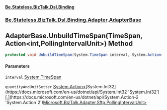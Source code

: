 #### [Be.Stateless.BizTalk.Dsl.Binding](README.md 'README')
### [Be.Stateless.BizTalk.Dsl.Binding.Adapter](Be.Stateless.BizTalk.Dsl.Binding.Adapter.md 'Be.Stateless.BizTalk.Dsl.Binding.Adapter').[AdapterBase](AdapterBase.md 'Be.Stateless.BizTalk.Dsl.Binding.Adapter.AdapterBase')

## AdapterBase.UnbuildTimeSpan(TimeSpan, Action<int,PollingIntervalUnit>) Method

```csharp
protected void UnbuildTimeSpan(System.TimeSpan interval, System.Action<int,Microsoft.BizTalk.Adapter.Sftp.PollingIntervalUnit> quantityAndUnitSetter);
```
#### Parameters

<a name='Be.Stateless.BizTalk.Dsl.Binding.Adapter.AdapterBase.UnbuildTimeSpan(System.TimeSpan,System.Action_int,Microsoft.BizTalk.Adapter.Sftp.PollingIntervalUnit_).interval'></a>

`interval` [System.TimeSpan](https://docs.microsoft.com/en-us/dotnet/api/System.TimeSpan 'System.TimeSpan')

<a name='Be.Stateless.BizTalk.Dsl.Binding.Adapter.AdapterBase.UnbuildTimeSpan(System.TimeSpan,System.Action_int,Microsoft.BizTalk.Adapter.Sftp.PollingIntervalUnit_).quantityAndUnitSetter'></a>

`quantityAndUnitSetter` [System.Action&lt;](https://docs.microsoft.com/en-us/dotnet/api/System.Action-2 'System.Action`2')[System.Int32](https://docs.microsoft.com/en-us/dotnet/api/System.Int32 'System.Int32')[,](https://docs.microsoft.com/en-us/dotnet/api/System.Action-2 'System.Action`2')[Microsoft.BizTalk.Adapter.Sftp.PollingIntervalUnit](https://docs.microsoft.com/en-us/dotnet/api/Microsoft.BizTalk.Adapter.Sftp.PollingIntervalUnit 'Microsoft.BizTalk.Adapter.Sftp.PollingIntervalUnit')[&gt;](https://docs.microsoft.com/en-us/dotnet/api/System.Action-2 'System.Action`2')